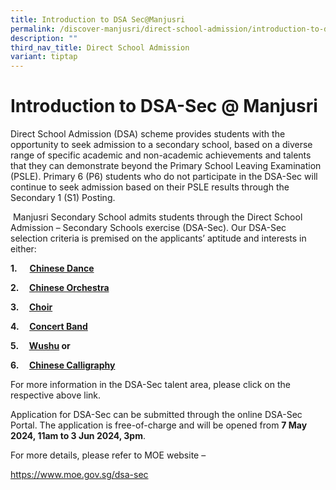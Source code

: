 ```yaml
---
title: Introduction to DSA Sec@Manjusri
permalink: /discover-manjusri/direct-school-admission/introduction-to-dsa-sec-at-manjusri/
description: ""
third_nav_title: Direct School Admission
variant: tiptap
---
```

<h1><strong>Introduction to DSA-Sec @ Manjusri</strong></h1>
<p>Direct School Admission (DSA) scheme provides students with the opportunity
to seek admission to a secondary school, based on a diverse range of specific
academic and non-academic achievements and talents that they can demonstrate
beyond the Primary School Leaving Examination (PSLE). Primary 6 (P6) students
who do not participate in the DSA-Sec will continue to seek admission based
on their PSLE results through the Secondary 1 (S1) Posting.</p>
<p>&nbsp;Manjusri Secondary School admits students through the Direct School
Admission – Secondary Schools exercise (DSA-Sec). Our DSA-Sec selection
criteria is premised on the applicants’ aptitude and interests in either:</p>
<p><strong>1.&nbsp;&nbsp;&nbsp;&nbsp;&nbsp; <a href="/cca/performing-arts/chinese-dance/" rel="noopener noreferrer nofollow" target="_blank">Chinese Dance</a>&nbsp;</strong>
</p>
<p><strong>2.&nbsp;&nbsp;&nbsp;&nbsp; <a href="/cca/performing-arts/chinese-orchestra/" rel="noopener noreferrer nofollow" target="_blank">Chinese Orchestra</a></strong>
</p>
<p><strong>3.&nbsp;&nbsp;&nbsp;&nbsp; <a href="/cca/performing-arts/choir/" rel="noopener noreferrer nofollow" target="_blank">Choir</a></strong>
</p>
<p><strong>4.&nbsp;&nbsp;&nbsp;&nbsp; <a href="/cca/performing-arts/concert-band/" rel="noopener noreferrer nofollow" target="_blank">Concert Band</a></strong>
</p>
<p><strong>5.&nbsp;&nbsp;&nbsp;&nbsp; <a href="/cca/sports/wushu/" rel="noopener noreferrer nofollow" target="_blank">Wushu</a> or</strong>
</p>
<p><strong>6.&nbsp;&nbsp;&nbsp;&nbsp; <a href="/cca/clubs-and-societies/chinese-calligraphy/" rel="noopener noreferrer nofollow" target="_blank">Chinese Calligraphy</a></strong>
</p>
<p>For more information in the DSA-Sec talent area, please click on the respective
above link.</p>
<p>Application for DSA-Sec can be submitted through the online DSA-Sec Portal.
The application is free-of-charge and will be opened from <strong>7 May 2024, 11am to 3 Jun 2024, 3pm</strong>.</p>
<p>For more details, please refer to MOE website –</p>
<p><a href="https://www.moe.gov.sg/dsa-sec" rel="noopener noreferrer nofollow" target="_blank">https://www.moe.gov.sg/dsa-sec</a>
</p>